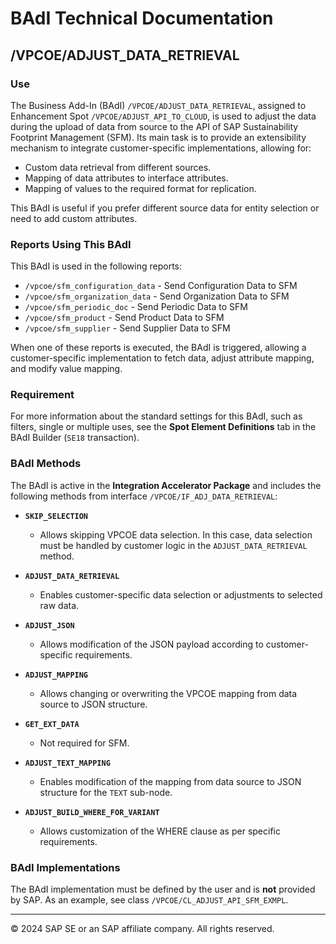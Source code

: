 # BAdI Technical Documentation

## **/VPCOE/ADJUST_DATA_RETRIEVAL**

### **Use**
The Business Add-In (BAdI) `/VPCOE/ADJUST_DATA_RETRIEVAL`, assigned to Enhancement Spot `/VPCOE/ADJUST_API_TO_CLOUD`, is used to adjust the data during the upload of data from source to the API of SAP Sustainability Footprint Management (SFM). Its main task is to provide an extensibility mechanism to integrate customer-specific implementations, allowing for:
- Custom data retrieval from different sources.
- Mapping of data attributes to interface attributes.
- Mapping of values to the required format for replication.

This BAdI is useful if you prefer different source data for entity selection or need to add custom attributes.

### **Reports Using This BAdI**
This BAdI is used in the following reports:
- `/vpcoe/sfm_configuration_data` - Send Configuration Data to SFM
- `/vpcoe/sfm_organization_data` - Send Organization Data to SFM
- `/vpcoe/sfm_periodic_doc` - Send Periodic Data to SFM
- `/vpcoe/sfm_product` - Send Product Data to SFM
- `/vpcoe/sfm_supplier` - Send Supplier Data to SFM

When one of these reports is executed, the BAdI is triggered, allowing a customer-specific implementation to fetch data, adjust attribute mapping, and modify value mapping.

### **Requirement**
For more information about the standard settings for this BAdI, such as filters, single or multiple uses, see the **Spot Element Definitions** tab in the BAdI Builder (`SE18` transaction).

### **BAdI Methods**
The BAdI is active in the **Integration Accelerator Package** and includes the following methods from interface `/VPCOE/IF_ADJ_DATA_RETRIEVAL`:

- **`SKIP_SELECTION`**
  - Allows skipping VPCOE data selection. In this case, data selection must be handled by customer logic in the `ADJUST_DATA_RETRIEVAL` method.

- **`ADJUST_DATA_RETRIEVAL`**
  - Enables customer-specific data selection or adjustments to selected raw data.

- **`ADJUST_JSON`**
  - Allows modification of the JSON payload according to customer-specific requirements.

- **`ADJUST_MAPPING`**
  - Allows changing or overwriting the VPCOE mapping from data source to JSON structure.

- **`GET_EXT_DATA`**
  - Not required for SFM.

- **`ADJUST_TEXT_MAPPING`**
  - Enables modification of the mapping from data source to JSON structure for the `TEXT` sub-node.

- **`ADJUST_BUILD_WHERE_FOR_VARIANT`**
  - Allows customization of the WHERE clause as per specific requirements.

### **BAdI Implementations**
The BAdI implementation must be defined by the user and is **not** provided by SAP. As an example, see class `/VPCOE/CL_ADJUST_API_SFM_EXMPL`.

---
© 2024 SAP SE or an SAP affiliate company. All rights reserved.